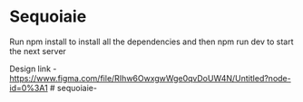 # Sequoiaie

Run npm install to install all the dependencies and then npm run dev to start the next server

Design link - https://www.figma.com/file/RIhw6OwxgwWge0qvDoUW4N/Untitled?node-id=0%3A1
#   s e q u o i a i e -  
 